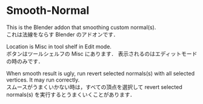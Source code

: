 # Smooth-Normal
This is the Blender addon that smoothing custom normal(s).  
これは法線をならす Blender のアドオンです．

Location is Misc in tool shelf in Edit mode.  
ボタンはツールシェルフの Misc にあります．
表示されるのはエディットモードの時のみです．

When smooth result is ugly, run revert selected normals(s) with all selected vertices. It may run correctly.  
スムースがうまくいかない時は，すべての頂点を選択して revert selected normals(s) を実行するとうまくいくことがあります．
